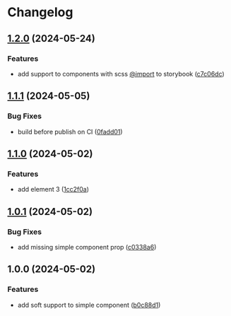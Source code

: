 # Changelog

## [1.2.0](https://github.com/dynamic-framework/dynamic-commons-base-template/compare/v1.1.1...v1.2.0) (2024-05-24)


### Features

* add support to components with scss [@import](https://github.com/import) to storybook ([c7c06dc](https://github.com/dynamic-framework/dynamic-commons-base-template/commit/c7c06dccbb2a53828331d2361cba6fb1ed110e68))

## [1.1.1](https://github.com/dynamic-framework/dynamic-commons-base-template/compare/v1.1.0...v1.1.1) (2024-05-05)


### Bug Fixes

* build before publish on CI ([0fadd01](https://github.com/dynamic-framework/dynamic-commons-base-template/commit/0fadd0173794dff1a791ea0b8cd08e538d9054da))

## [1.1.0](https://github.com/dynamic-framework/dynamic-commons-base-template/compare/v1.0.1...v1.1.0) (2024-05-02)


### Features

* add element 3 ([1cc2f0a](https://github.com/dynamic-framework/dynamic-commons-base-template/commit/1cc2f0a5a22590d6ddb45d0272a028aa53bcdc2d))

## [1.0.1](https://github.com/dynamic-framework/dynamic-commons-base-template/compare/v1.0.0...v1.0.1) (2024-05-02)


### Bug Fixes

* add missing simple component prop ([c0338a6](https://github.com/dynamic-framework/dynamic-commons-base-template/commit/c0338a6b54c3e513ea87ea5087dd19cd6bfb8e0d))

## 1.0.0 (2024-05-02)


### Features

* add soft support to simple component ([b0c88d1](https://github.com/dynamic-framework/dynamic-commons-base-template/commit/b0c88d1c4dd8d13a65caa13b75cedbe186aac9d9))

